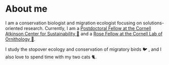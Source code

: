 # About me

I am a conservation biologist and migration ecologist focusing on solutions-oriented research. Currently, I am a [Postdoctoral Fellow at the Cornell Atkinson Center for Sustainability 🌳](https://www.atkinson.cornell.edu/cornell-atkinson-postdocs-rfp-2025/) and a [Rose Fellow at the Cornell Lab of Ornithology 🦜](https://www.birds.cornell.edu/home/rose-postdoctoral-fellowship-annual-competition/).

I study the stopover ecology and conservation of migratory birds 🐦 , and I also love to spend time with my two cats 🐈.
